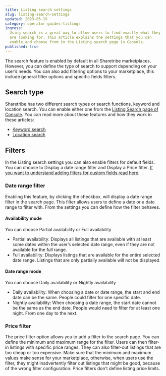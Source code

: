 ```yaml
---
title: Listing search settings
slug: listing-search-settings
updated: 2023-05-19
category: operator-guides-listings
ingress:
  Using search is a great way to allow users to find exactly what they
  are looking for. This article explains the settings that you can
  enable and choose from in the Listing search page in Console.
published: true
---
```


The search feature is enabled by default in all Sharetribe marketplaces.
However, you can define the type of search to support depending on your
user’s needs. You can also add filtering options to your marketplace,
this include general filter options and specific fields filters.

## Search type

Sharetribe has two different search types or search functions, keyword
and location search. You can enable either one from the
[Listing Search page of Console](https://flex-console.sharetribe.com/a/listings/listing-search).
You can read more about these features and how they work in these
articles:

- [Keyword search](https://www.sharetribe.com/docs/operator-guides/keyword-search/)
- [Location search](https://www.sharetribe.com/docs/operator-guides/location-search/)

## Filters

In the Listing search settings you can also enable filters for default
fields. You can choose to Display a date range filter and Display a
Price filter.
[If you want to understand adding filters for custom fields read here](https://www.sharetribe.com/docs/operator-guides/understanding-filters/).

### Date range filter

Enabling this feature, by clicking the checkbox, will display a date
range filter in the search page. This filter allows users to define a
date or a date range to filter with. From the settings you can define
how the filter behaves.

#### Availability mode

You can choose Partial availability or Full availability

- Partial availability: Displays all listings that are available with at
  least some dates within the user’s selected date range, even if they
  are not available for the full range.
- Full availability: Displays listings that are available for the entire
  selected date range. Listings that are only partially available will
  not be displayed.

#### Date range mode

You can choose Daily availability or Nightly availability

- Daily availability: When choosing a date or date range, the start and
  end date can be the same. People could filter for one specific date.
- Nightly availability: When choosing a date range, the start date
  cannot be the same as the end date. People would need to filter for at
  least one night. From one day to the next.

### Price filter

The price filter option allows you to add a filter to the search page.
You can define the minimum and maximum range for the filter. Users can
then filter-in listings with specific price ranges. They can also
filter-out listings that are too cheap or too expensive. Make sure that
the minimum and maximum values make sense for your marketplace,
otherwise, when users use the filter, they might inadvertently filter
out listings that might be good, because of the wrong filter
configuration. Price filters don't define listing price limits.
